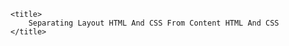 <!doctype html>
<html lang="en">
<head>
	<meta charset="utf-8" />
	<meta name="viewport" content="width=device-width, initial-scale=1" />

	<title>
		Separating Layout HTML And CSS From Content HTML And CSS
	</title>
</head>
<body>

	

</body>
</html>
